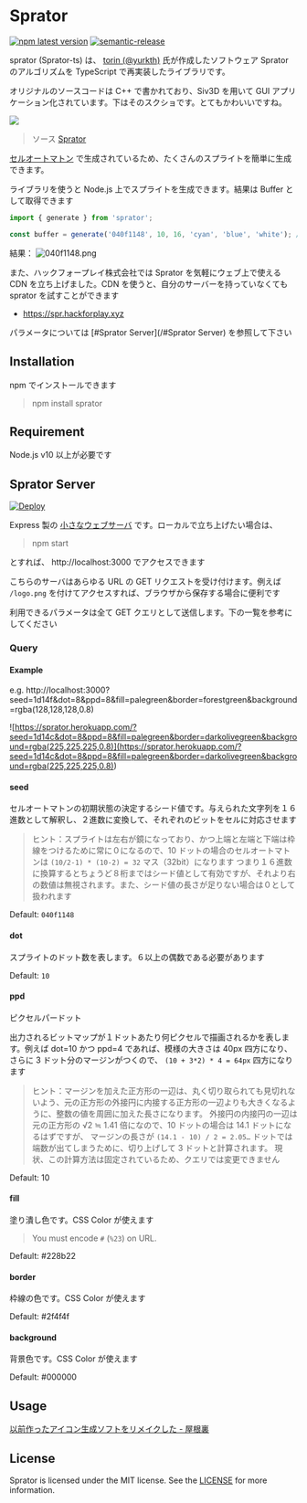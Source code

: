 # Sprator

[![npm latest version](https://img.shields.io/npm/v/sprator/latest.svg)](https://www.npmjs.com/package/sprator)
[![semantic-release](https://img.shields.io/badge/%20%20%F0%9F%93%A6%F0%9F%9A%80-semantic--release-e10079.svg)](https://github.com/semantic-release/semantic-release)

sprator (Sprator-ts) は、 [torin (@yurkth)](https://twitter.com/yurkth) 氏が作成したソフトウェア Sprator のアルゴリズムを TypeScript で再実装したライブラリです。

オリジナルのソースコードは C++ で書かれており、Siv3D を用いて GUI アプリケーション化されています。下はそのスクショです。とてもかわいいですね。

![](https://user-images.githubusercontent.com/59264002/72552708-d2453b80-38da-11ea-8059-5fb624933144.png)

> ソース [Sprator](https://github.com/yurkth/sprator)

[セルオートマトン](https://ja.wikipedia.org/wiki/%E3%82%BB%E3%83%AB%E3%83%BB%E3%82%AA%E3%83%BC%E3%83%88%E3%83%9E%E3%83%88%E3%83%B3) で生成されているため、たくさんのスプライトを簡単に生成できます。

ライブラリを使うと Node.js 上でスプライトを生成できます。結果は Buffer として取得できます

```typescript
import { generate } from 'sprator';

const buffer = generate('040f1148', 10, 16, 'cyan', 'blue', 'white'); // シード値, 大きさ, 色を与えて生成する
```

結果： ![040f1148.png](https://spr.hackforplay.xyz/?seed=040f1148&dot=10&ppd=16&fill=cyan&border=blue&background=black)

また、ハックフォープレイ株式会社では Sprator を気軽にウェブ上で使える CDN を立ち上げました。CDN を使うと、自分のサーバーを持っていなくても sprator を試すことができます

- https://spr.hackforplay.xyz

パラメータについては [#Sprator Server](/#Sprator Server) を参照して下さい

## Installation

npm でインストールできます

> npm install sprator

## Requirement

Node.js v10 以上が必要です

## Sprator Server

[![Deploy](https://www.herokucdn.com/deploy/button.svg)](https://heroku.com/deploy)

Express 製の [小さなウェブサーバ](/Sprator-ts/server.ts) です。ローカルで立ち上げたい場合は、

> npm start

とすれば、 http://localhost:3000 でアクセスできます

こちらのサーバはあらゆる URL の GET リクエストを受け付けます。例えば `/logo.png` を付けてアクセスすれば、ブラウザから保存する場合に便利です

利用できるパラメータは全て GET クエリとして送信します。下の一覧を参考にしてください

### Query

#### Example

e.g. http://localhost:3000?seed=1d14f&dot=8&ppd=8&fill=palegreen&border=forestgreen&background=rgba(128,128,128,0.8)

![https://sprator.herokuapp.com/?seed=1d14c&dot=8&ppd=8&fill=palegreen&border=darkolivegreen&background=rgba(225,225,225,0.8)](<https://sprator.herokuapp.com/?seed=1d14c&dot=8&ppd=8&fill=palegreen&border=darkolivegreen&background=rgba(225,225,225,0.8)>)

#### seed

セルオートマトンの初期状態の決定するシード値です。与えられた文字列を１６進数として解釈し、２進数に変換して、それぞれのビットをセルに対応させます

> ヒント：スプライトは左右が鏡になっており、かつ上端と左端と下端は枠線をつけるために常に０になるので、10 ドットの場合のセルオートマトンは `(10/2-1) * (10-2) = 32` マス（32bit）になります
> つまり１６進数に換算するとちょうど８桁まではシード値として有効ですが、それより右の数値は無視されます。また、シード値の長さが足りない場合は０として扱われます

Default: `040f1148`

#### dot

スプライトのドット数を表します。６以上の偶数である必要があります

Default: `10`

#### ppd

ピクセルパードット

出力されるビットマップが１ドットあたり何ピクセルで描画されるかを表します。例えば dot=10 かつ ppd=4 であれば、模様の大きさは 40px 四方になり、さらに 3 ドット分のマージンがつくので、 `(10 + 3*2) * 4 = 64px` 四方になります

> ヒント：マージンを加えた正方形の一辺は、丸く切り取られても見切れないよう、元の正方形の外接円に内接する正方形の一辺よりも大きくなるように、整数の値を周囲に加えた長さになります。
> 外接円の内接円の一辺は元の正方形の √2 ≒ 1.41 倍になので、10 ドットの場合は 14.1 ドットになるはずですが、
> マージンの長さが `(14.1 - 10) / 2 = 2.05…` ドットでは端数が出てしまうために、切り上げして 3 ドットと計算されます。
> 現状、この計算方法は固定されているため、クエリでは変更できません

Default: 10

#### fill

塗り潰し色です。CSS Color が使えます

> You must encode `#` (`%23`) on URL.

Default: #228b22

#### border

枠線の色です。CSS Color が使えます

Default: #2f4f4f

#### background

背景色です。CSS Color が使えます

Default: #000000

## Usage

[以前作ったアイコン生成ソフトをリメイクした - 屋根裏](https://yurkth.hateblo.jp/entry/sprite-generator)

## License

Sprator is licensed under the MIT license. See the [LICENSE](/LICENSE) for more information.
